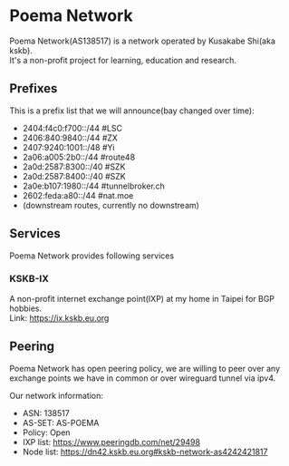 # Poema Network
Poema Network(AS138517) is a network operated by Kusakabe Shi(aka kskb).  
It's a non-profit project for learning, education and research.

## Prefixes
This is a prefix list that we will announce(bay changed over time):
* 2404:f4c0:f700::/44 #LSC
* 2406:840:9840::/44 #ZX
* 2407:9240:1001::/48 #Yi
* 2a06:a005:2b0::/44 #route48
* 2a0d:2587:8300::/40 #SZK
* 2a0d:2587:8400::/40 #SZK
* 2a0e:b107:1980::/44 #tunnelbroker.ch
* 2602:feda:a80::/44 #nat.moe
* (downstream routes, currently no downstream)

## Services
Poema Network provides following services

### KSKB-IX
A non-profit internet exchange point(IXP) at my home in Taipei for BGP hobbies.  
Link: https://ix.kskb.eu.org

## Peering
Poema Network has open peering policy, we are willing to peer over any exchange points we have in common or over wireguard tunnel via ipv4.

Our network information:
* ASN: 138517
* AS-SET: AS-POEMA
* Policy: Open
* IXP list: https://www.peeringdb.com/net/29498
* Node list: https://dn42.kskb.eu.org#kskb-network-as4242421817
